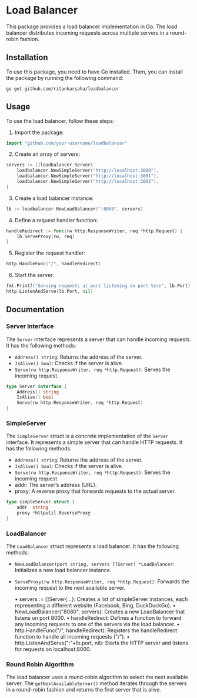 # Load Balancer

This package provides a load balancer implementation in Go. The load balancer distributes incoming requests across multiple servers in a round-robin fashion.

## Installation

To use this package, you need to have Go installed. Then, you can install the package by running the following command:

```shell
go get github.com/ritankarsaha/loadbalancer
```

## Usage

To use the load balancer, follow these steps:

1. Import the package:

```go
import "github.com/your-username/loadbalancer"
```

2. Create an array of servers:

```go
servers := []loadbalancer.Server{
    loadbalancer.NewSimpleServer("http://localhost:3000"),
    loadbalancer.NewSimpleServer("http://localhost:3001"),
    loadbalancer.NewSimpleServer("http://localhost:3002"),
}
```

3. Create a load balancer instance:

```go
lb := loadbalancer.NewLoadBalancer(":8080", servers)
```

4. Define a request handler function:

```go
handleRedirect := func(rw http.ResponseWriter, req *http.Request) {
    lb.ServeProxy(rw, req)
}
```

5. Register the request handler:

```go
http.HandleFunc("/", handleRedirect)
```

6. Start the server:

```go
fmt.Printf("Serving requests at port listening on port %s\n", lb.Port)
http.ListenAndServe(lb.Port, nil)
```

## Documentation

### Server Interface

The `Server` interface represents a server that can handle incoming requests. It has the following methods:

- `Address() string`: Returns the address of the server.
- `IsAlive() bool`: Checks if the server is alive.
- `Serve(rw http.ResponseWriter, req *http.Request)`: Serves the incoming request.

```go
type Server interface {
	Address() string
	IsAlive() bool
	Serve(rw http.ResponseWriter, req *http.Request)
}
```

### SimpleServer

The `SimpleServer` struct is a concrete implementation of the `Server` interface. It represents a simple server that can handle HTTP requests. It has the following methods:

- `Address() string`: Returns the address of the server.
- `IsAlive() bool`: Checks if the server is alive.
- `Serve(rw http.ResponseWriter, req *http.Request)`: Serves the incoming request.
- 	addr: The server’s address (URL).
-  proxy: A reverse proxy that forwards requests to the actual server.

```go
type simpleServer struct {
	addr  string
	proxy *httputil.ReverseProxy
}
```

### LoadBalancer

The `LoadBalancer` struct represents a load balancer. It has the following methods:

- `NewLoadBalancer(port string, servers []Server) *LoadBalancer`: Initializes a new load balancer instance.
- `ServeProxy(rw http.ResponseWriter, req *http.Request)`: Forwards the incoming request to the next available server.

	•	servers := []Server{...}: Creates a list of simpleServer instances, each representing a different website (Facebook, Bing, DuckDuckGo).
	•	NewLoadBalancer("8080", servers): Creates a new LoadBalancer that listens on port 8000.
	•	handleRedirect: Defines a function to forward any incoming requests to one of the servers via the load balancer.
	•	http.HandleFunc("/", handleRedirect): Registers the handleRedirect function to handle all incoming requests ("/").
	•	http.ListenAndServe(":"+lb.port, nil): Starts the HTTP server and listens for requests on localhost:8000.

### Round Robin Algorithm

The load balancer uses a round-robin algorithm to select the next available server. The `getNextAvailableServer()` method iterates through the servers in a round-robin fashion and returns the first server that is alive.


